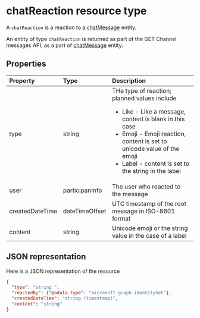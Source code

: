 # chatReaction resource type

A `chatReaction` is a reaction to a [chatMessage](chatMessage.md) entity. 

An entity of type `chatReaction` is returned as part of the GET Channel messages API, as a part of [chatMessage](chatMessage.md) entity.

## Properties
| Property	   | Type	|Description|
|:---------------|:--------|:----------|
|type|string| THe type of reaction; planned values include <br><ul><li>Like - Like a message, content is blank in this case</li><li>Emoji - Emoji reaction, content is set to unicode value of the emoji</li><li>Label - content is set to the string in the label</li></ul>|
|user|participanInfo|The user who reacted to the message|
|createdDateTime|dateTimeOffset|UTC timestamp of the root message in ISO-8601 format|
|content|string|Unicode emoji or the string value in the case of a label|

## JSON representation

Here is a JSON representation of the resource

<!-- {
  "blockType": "resource",
  "optionalProperties": [
    "content"
  ],
  "@odata.type": "microsoft.graph.chatReaction"
}-->

```json
{
  "type": "string ",
  "reactedBy": {"@odata.type": "microsoft.graph.identitySet"},
  "createdDateTime": "string (timestamp)",
  "content": "string"
}

```

<!-- uuid: 8fcb5dbc-d5aa-4681-8e31-b001d5168d79
2015-10-25 14:57:30 UTC -->
<!-- {
  "type": "#page.annotation",
  "description": "chat message reaction resource",
  "keywords": "",
  "section": "documentation",
  "tocPath": ""
}-->